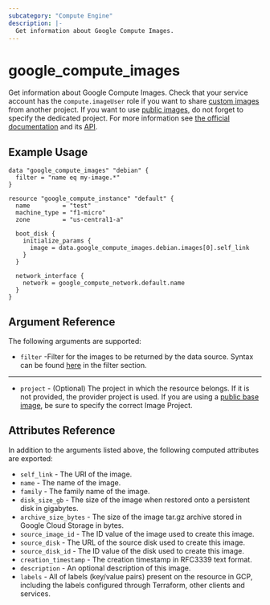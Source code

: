 ```yaml
---
subcategory: "Compute Engine"
description: |-
  Get information about Google Compute Images.
---
```


# google_compute_images

Get information about Google Compute Images. Check that your service account has the `compute.imageUser` role if you want to share [custom images](https://cloud.google.com/compute/docs/images/sharing-images-across-projects) from another project. If you want to use [public images][pubimg], do not forget to specify the dedicated project. For more information see
[the official documentation](https://cloud.google.com/compute/docs/images) and its [API](https://cloud.google.com/compute/docs/reference/latest/images).

## Example Usage

```hcl
data "google_compute_images" "debian" {
  filter = "name eq my-image.*"
}

resource "google_compute_instance" "default" {
  name         = "test"
  machine_type = "f1-micro"
  zone         = "us-central1-a"

  boot_disk {
    initialize_params {
      image = data.google_compute_images.debian.images[0].self_link
    }
  }

  network_interface {
    network = google_compute_network.default.name
  }
}
```

## Argument Reference

The following arguments are supported:

* `filter` -Filter for the images to be returned by the data source. Syntax can be found [here](https://cloud.google.com/compute/docs/reference/rest/v1/images/list) in the filter section.

- - -

* `project` - (Optional) The project in which the resource belongs. If it is not
  provided, the provider project is used. If you are using a
  [public base image][pubimg], be sure to specify the correct Image Project.

## Attributes Reference

In addition to the arguments listed above, the following computed attributes are
exported:

* `self_link` - The URI of the image.
* `name` - The name of the image.
* `family` - The family name of the image.
* `disk_size_gb` - The size of the image when restored onto a persistent disk in gigabytes.
* `archive_size_bytes` - The size of the image tar.gz archive stored in Google Cloud Storage in bytes.
* `source_image_id` - The ID value of the image used to create this image.
* `source_disk` - The URL of the source disk used to create this image.
* `source_disk_id` - The ID value of the disk used to create this image.
* `creation_timestamp` - The creation timestamp in RFC3339 text format.
* `description` - An optional description of this image.
* `labels` - All of labels (key/value pairs) present on the resource in GCP, including the labels configured through Terraform, other clients and services.

[pubimg]: https://cloud.google.com/compute/docs/images#os-compute-support "Google Cloud Public Base Images"
